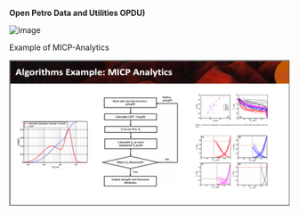 **Open Petro Data and Utilities OPDU)**

![image](OPDU_title.png)

Example of MICP-Analytics

![image2](MICP.png)
